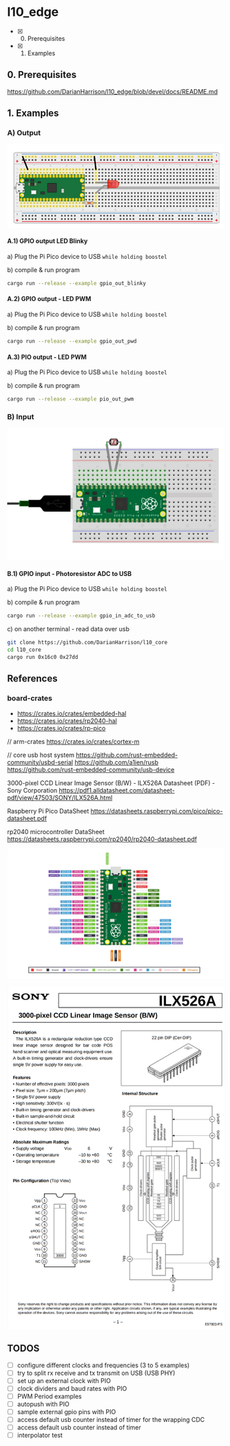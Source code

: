# l10_edge

* [X] 0. Prerequisites
* [X] 1. Examples

## 0. Prerequisites

https://github.com/DarianHarrison/l10_edge/blob/devel/docs/README.md


## 1. Examples


### A) Output

![Alt Text](./docs/led.png)

#### A.1) GPIO output LED Blinky

a) Plug the Pi Pico device to USB ```while holding boostel```

b) compile & run program
```sh
cargo run --release --example gpio_out_blinky
```

#### A.2) GPIO output - LED PWM
a) Plug the Pi Pico device to USB ```while holding boostel```

b) compile & run program
```sh
cargo run --release --example gpio_out_pwd
```

#### A.3) PIO output - LED PWM
a) Plug the Pi Pico device to USB ```while holding boostel```

b) compile & run program
```sh
cargo run --release --example pio_out_pwm
```


### B) Input

![Alt Text](./docs/photoresistor.png)

#### B.1) GPIO input - Photoresistor ADC to USB

a) Plug the Pi Pico device to USB ```while holding boostel```

b) compile & run program
```sh
cargo run --release --example gpio_in_adc_to_usb
```

c) on another terminal - read data over usb
```sh
git clone https://github.com/DarianHarrison/l10_core
cd l10_core
cargo run 0x16c0 0x27dd
```


## References

### board-crates
* https://crates.io/crates/embedded-hal
* https://crates.io/crates/rp2040-hal
* https://crates.io/crates/rp-pico

// arm-crates
https://crates.io/crates/cortex-m

// core
usb host system
https://github.com/rust-embedded-community/usbd-serial
https://github.com/a1ien/rusb
https://github.com/rust-embedded-community/usb-device

3000-pixel CCD Linear Image Sensor (B/W) - ILX526A Datasheet (PDF) - Sony Corporation
https://pdf1.alldatasheet.com/datasheet-pdf/view/47503/SONY/ILX526A.html

Raspberry Pi Pico DataSheet
https://datasheets.raspberrypi.com/pico/pico-datasheet.pdf

rp2040 microcontroller DataSheet
https://datasheets.raspberrypi.com/rp2040/rp2040-datasheet.pdf


![Alt Text](./docs/pico.png)

![Alt Text](./docs/ccd.png)



## TODOS
* [ ] configure different clocks and frequencies (3 to 5 examples)
* [ ] try to split rx receive and tx transmit on USB (USB PHY)
* [ ] set up an external clock with PIO
* [ ] clock dividers and baud rates with PIO
* [ ] PWM Period examples
* [ ] autopush with PIO
* [ ] sample external gpio pins with PIO
* [ ] access default usb counter instead of timer for the wrapping CDC 
* [ ] access default usb counter instead of timer
* [ ] interpolator test